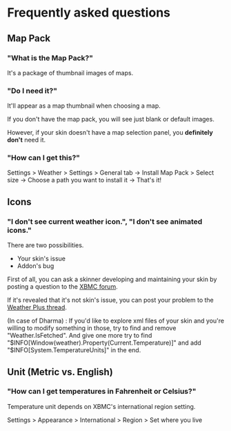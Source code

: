 # Frequently asked questions #

## Map Pack ##

### "What is the Map Pack?" ###
It's a package of thumbnail images of maps.

### "Do I need it?" ###
It'll appear as a map thumbnail when choosing a map.

If you don't have the map pack, you will see just blank or default images.

However, if your skin doesn't have a map selection panel, you **definitely don't** need it.

### "How can I get this?" ###

Settings > Weather > Settings > General tab -> Install Map Pack > Select size -> Choose a path you want to install it -> That's it!

## Icons ##

### "I don't see current weather icon.",  "I don't see animated icons." ###
There are two possibilities.

  * Your skin's issue
  * Addon's bug

First of all, you can ask a skinner developing and maintaining your skin by posting a question to the [XBMC forum](http://forum.xbmc.org).

If it's revealed that it's not skin's issue, you can post your problem to the [Weather Plus thread](http://forum.xbmc.org/showthread.php?t=95329).

(In case of Dharma) : If you'd like to explore xml files of your skin and you're willing to modify something in those, try to find and remove "Weather.IsFetched". And give one more try to find "$INFO[Window(weather).Property(Current.Temperature)]" and add  "$INFO[System.TemperatureUnits]" in the end.


## Unit (Metric vs. English) ##

### "How can I get temperatures in Fahrenheit or Celsius?" ###

Temperature unit depends on XBMC's international region setting.

Settings > Appearance > International > Region > Set where you live